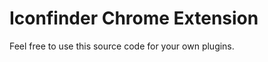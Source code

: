 Iconfinder Chrome Extension
================

Feel free to use this source code for your own plugins.
